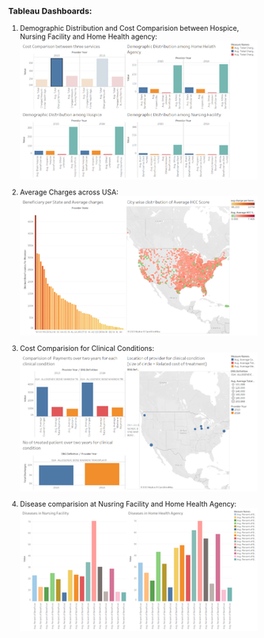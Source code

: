 ### Tableau Dashboards:

1. Demographic Distribution and Cost Comparision between Hospice, Nursing Facility and Home Health agency:
![Compare1](https://github.com/shaishav11/Medicare-Provider-Data-Warehousing/blob/master/dashboard%20images/Compare_1.png)

2. Average Charges across USA:
![charges1](https://github.com/shaishav11/Medicare-Provider-Data-Warehousing/blob/master/dashboard%20images/Nurse_db.png)

3. Cost Comparision for Clinical Conditions:
![Compare2](https://github.com/shaishav11/Medicare-Provider-Data-Warehousing/blob/master/dashboard%20images/Inp_db.png)

4. Disease comparision at Nusring Facility and Home Health Agency:
![disease1](https://github.com/shaishav11/Medicare-Provider-Data-Warehousing/blob/master/dashboard%20images/Compare_2.png)

